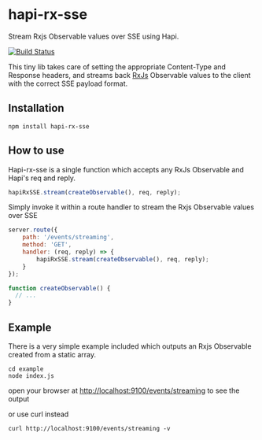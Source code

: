 # **hapi-rx-sse**

Stream Rxjs Observable values over SSE using Hapi. 
  
[![Build Status](https://travis-ci.org/kristofsajdak/hapi-rx-sse.svg?branch=master)](https://travis-ci.org/kristofsajdak/hapi-rx-sse)
  
This tiny lib takes care of setting the appropriate Content-Type and Response headers, 
and streams back [RxJs](https://github.com/Reactive-Extensions/RxJS) Observable values to the client with the correct SSE payload format.
  
## Installation

```
npm install hapi-rx-sse
```

## How to use

Hapi-rx-sse is a single function which accepts any RxJs Observable and Hapi's req and reply.  

```javascript
hapiRxSSE.stream(createObservable(), req, reply);
```

Simply invoke it within a route handler to stream the Rxjs Observable values over SSE

```javascript
server.route({
    path: '/events/streaming',
    method: 'GET',
    handler: (req, reply) => { 
        hapiRxSSE.stream(createObservable(), req, reply);
    }
});

function createObservable() {
  // ... 
}
```

## Example 

There is a very simple example included which outputs an Rxjs Observable created from a static array.

```
cd example
node index.js
```

open your browser at [http://localhost:9100/events/streaming](http://localhost:9100/events/streaming) to see the output
 
or use curl instead
```
curl http://localhost:9100/events/streaming -v
```
 